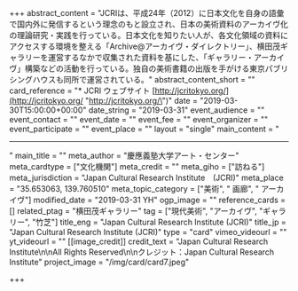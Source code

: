 +++
abstract_content = "JCRIは、平成24年（2012）に日本文化を自身の語彙で国内外に発信するという理念のもと設立され、日本の美術資料のアーカイヴ化の理論研究・実践を行っている。日本文化を知りたい人が、各文化領域の資料にアクセスする環境を整える「Archive@アーカイヴ・ダイレクトリー」、横田茂ギャラリーを運営するなかで収集された資料を基にした、「ギャラリー・アーカイヴ」構築などの活動を行っている。独自の美術書籍の出版を手がける東京パブリシングハウスも同所で運営されている。"
abstract_content_short = ""
card_reference = "* JCRI ウェブサイト [http://jcritokyo.org/](http://jcritokyo.org/ \"http://jcritokyo.org/\")"
date = "2019-03-30T15:00:00+00:00"
date_string = "2019-03-31"
event_audience = ""
event_contact = ""
event_date = ""
event_fee = ""
event_organizer = ""
event_participate = ""
event_place = ""
layout = "single"
main_content = "<hr>"
main_title = ""
meta_author = "慶應義塾大学アート・センター"
meta_cardtype = ["文化機関"]
meta_credit = ""
meta_giho = ["訪ねる"]
meta_jurisdiction = "Japan Cultural Research Institute　(JCRI)"
meta_place = "35.653063, 139.760510"
meta_topic_category = ["美術", " 画廊", " アーカイヴ"]
modified_date = "2019-03-31 YH"
ogp_image = ""
reference_cards = []
related_ptag = "横田茂ギャラリー"
tag = ["現代美術", "アーカイヴ", "ギャラリー", "竹芝"]
title_eng = "Japan Cultural Research Institute (JCRI)"
title_jp = "Japan Cultural Research Institute (JCRI)"
type = "card"
vimeo_videourl = ""
yt_videourl = ""
[[image_credit]]
credit_text = "Japan Cultural Research Institute\n\nAll Rights Reserved\n\nクレジット：Japan Cultural Research Institute"
project_image = "/img/card/card7.jpeg"

+++
